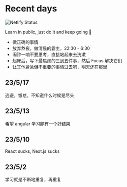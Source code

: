 # Recent days

![Netlify Status](https://api.netlify.com/api/v1/badges/0e06d4c8-e0a8-44fa-909f-94f6bf7a3266/deploy-status)

Learn in public, just do it and keep going 🐼

- 做正确的事情
- 放弃熬夜，做清晨的霸主，22:30 - 6:30
- 闹钟一响不要思考，直接站起来去洗漱
- 起床后，写下最焦虑的三到五件事，然后 Focus 解决它们
- 让其他紧急但不重要的事情过去吧，明天还在那里

## 23/5/17

逃避，懈怠，不知道什么时候是尽头


## 23/5/13

希望 angular 学习能有一个好结果


## 23/5/10

React sucks, Next.js sucks


## 23/5/2

学习就是不断地重复，再重复



